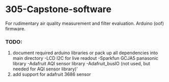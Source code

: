 # 305-Capstone-software
For rudimentary air quality measurement and filter evaluation. Arduino (oof) firmware.


### TODO: 
1. document required arduino libraries or pack up all dependencies into main directory 
    -LCD I2C for live readout
    -Sparkfun GCJA5 panasonic library
    -Adafruit AQI sensor library
    -Adafruit_busIO (not used, but needed for AQI sensor library)'
3. add support for adafruit 3686 sensor
